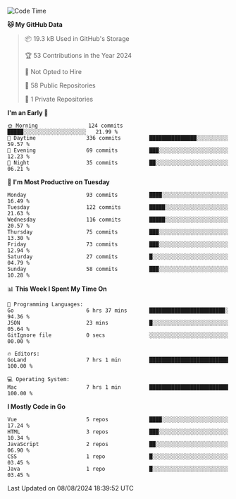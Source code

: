 <!--START_SECTION:waka-->
![Code Time](http://img.shields.io/badge/Code%20Time-1%2C208%20hrs%2040%20mins-blue)

**🐱 My GitHub Data** 

> 📦 19.3 kB Used in GitHub's Storage 
 > 
> 🏆 53 Contributions in the Year 2024
 > 
> 🚫 Not Opted to Hire
 > 
> 📜 58 Public Repositories 
 > 
> 🔑 1 Private Repositories 
 > 
**I'm an Early 🐤** 

```text
🌞 Morning                124 commits         █████░░░░░░░░░░░░░░░░░░░░   21.99 % 
🌆 Daytime                336 commits         ███████████████░░░░░░░░░░   59.57 % 
🌃 Evening                69 commits          ███░░░░░░░░░░░░░░░░░░░░░░   12.23 % 
🌙 Night                  35 commits          ██░░░░░░░░░░░░░░░░░░░░░░░   06.21 % 
```
📅 **I'm Most Productive on Tuesday** 

```text
Monday                   93 commits          ████░░░░░░░░░░░░░░░░░░░░░   16.49 % 
Tuesday                  122 commits         █████░░░░░░░░░░░░░░░░░░░░   21.63 % 
Wednesday                116 commits         █████░░░░░░░░░░░░░░░░░░░░   20.57 % 
Thursday                 75 commits          ███░░░░░░░░░░░░░░░░░░░░░░   13.30 % 
Friday                   73 commits          ███░░░░░░░░░░░░░░░░░░░░░░   12.94 % 
Saturday                 27 commits          █░░░░░░░░░░░░░░░░░░░░░░░░   04.79 % 
Sunday                   58 commits          ███░░░░░░░░░░░░░░░░░░░░░░   10.28 % 
```


📊 **This Week I Spent My Time On** 

```text
💬 Programming Languages: 
Go                       6 hrs 37 mins       ████████████████████████░   94.36 % 
JSON                     23 mins             █░░░░░░░░░░░░░░░░░░░░░░░░   05.64 % 
GitIgnore file           0 secs              ░░░░░░░░░░░░░░░░░░░░░░░░░   00.00 % 

🔥 Editors: 
GoLand                   7 hrs 1 min         █████████████████████████   100.00 % 

💻 Operating System: 
Mac                      7 hrs 1 min         █████████████████████████   100.00 % 
```

**I Mostly Code in Go** 

```text
Vue                      5 repos             ████░░░░░░░░░░░░░░░░░░░░░   17.24 % 
HTML                     3 repos             ███░░░░░░░░░░░░░░░░░░░░░░   10.34 % 
JavaScript               2 repos             ██░░░░░░░░░░░░░░░░░░░░░░░   06.90 % 
CSS                      1 repo              █░░░░░░░░░░░░░░░░░░░░░░░░   03.45 % 
Java                     1 repo              █░░░░░░░░░░░░░░░░░░░░░░░░   03.45 % 
```




 Last Updated on 08/08/2024 18:39:52 UTC
<!--END_SECTION:waka-->
